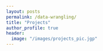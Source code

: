 ```yaml
---
layout: posts
permalink: /data-wrangling/
title: "Projects"
author_profile: true
header:
  image: "/images/projects_pic.jgp"
---
```

